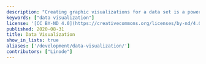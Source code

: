 ```yaml
---
description: "Creating graphic visualizations for a data set is a powerful way to derive meaning from vast amounts of information and offers a way to extract specific data."
keywords: ["data visualization"]
license: '[CC BY-ND 4.0](https://creativecommons.org/licenses/by-nd/4.0)'
published: 2020-08-31
title: Data Visualization
show_in_lists: true
aliases: ['/development/data-visualization/']
contributors: ["Linode"]
---
```



